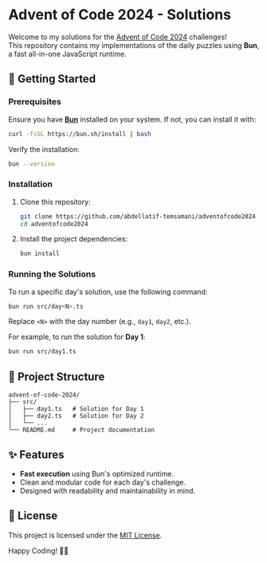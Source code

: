 # Advent of Code 2024 - Solutions

Welcome to my solutions for the
[Advent of Code 2024](https://adventofcode.com/2024) challenges!\
This repository contains my implementations of the daily puzzles using **Bun**,
a fast all-in-one JavaScript runtime.

## 🚀 Getting Started

### Prerequisites

Ensure you have **[Bun](https://bun.sh)** installed on your system. If not, you
can install it with:

```bash
curl -fsSL https://bun.sh/install | bash
```

Verify the installation:

```bash
bun --version
```

### Installation

1. Clone this repository:
   ```bash
   git clone https://github.com/abdellatif-temsamani/adventofcode2024
   cd adventofcode2024
   ```

2. Install the project dependencies:
   ```bash
   bun install
   ```

### Running the Solutions

To run a specific day's solution, use the following command:

```bash
bun run src/day<N>.ts
```

Replace `<N>` with the day number (e.g., `day1`, `day2`, etc.).

For example, to run the solution for **Day 1**:

```bash
bun run src/day1.ts
```

## 📂 Project Structure

```
advent-of-code-2024/
├── src/
│   ├── day1.ts   # Solution for Day 1
│   ├── day2.ts   # Solution for Day 2
│   └── ...
└── README.md     # Project documentation
```

## ✨ Features

- **Fast execution** using Bun's optimized runtime.
- Clean and modular code for each day's challenge.
- Designed with readability and maintainability in mind.

## 📜 License

This project is licensed under the [MIT License](LICENSE).

Happy Coding! 🎄✨
